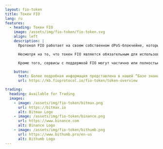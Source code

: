 ```yaml
---
layout: fio-token
title: Токен FIO
lang: ru
features:
  - heading: Токен FIO
    image: /assets/img/fio-token/fio-token.svg
    align: left
    description: |
      Протокол FIO работает на своем собственном dPoS-блокчейне, который получил название FIO Chain. Токен FIO используется в качестве внутреннего инструмента для стимулирования роста и развития системы, а также применяется для оплаты всех сборов, связанных с добавлением информации в блокчейн.

      Несмотря на то, что токен FIO является обязательным для использования протокола FIO, пользователям не придется приобретать токены FIO напрямую. Это связано с тем, что протокол FIO обеспечивает возможность приема косвенных платежей. Пользователи смогут оплачивать сборы за использование сервисов FIO через посредников, включая фонд, созданный FIO, а также используя широкий спектр самых популярных криптовалют.

      Кроме того, сервисы с поддержкой FIO могут частично или полностью оплачивать стоимость регистрации и продления адреса FIO. Вы можете уточнить более подробную информации у компании, услугами которой вы пользуетесь.

    button:
      text: Более подробная информация представлена в нашей “Базе знаний”
      url: https://kb.fioprotocol.io/fio-token/token-overview

trading:
  heading: Available for Trading
  images:
    - image: /assets/img/fio-token/bitmax.png
      url: https://bitmax.io
      alt: Bitmax Logo
    - image: /assets/img/fio-token/binance.png
      url: https://www.binance.com
      alt: Binance Logo
    - image: /assets/img/fio-token/bithumb.png
      url: https://www.bithumb.pro/en-us
      alt: Bithumb Logo
---
```

